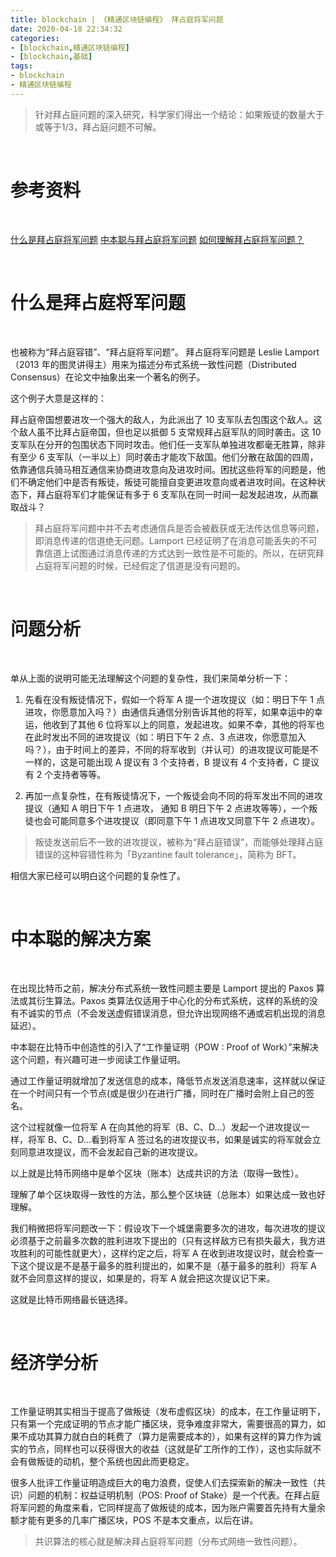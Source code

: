 ```yaml
---
title: blockchain | 《精通区块链编程》 拜占庭将军问题
date: 2020-04-18 22:34:32
categories:
- [blockchain,精通区块链编程]
- [blockchain,基础]
tags:
- blockchain
- 精通区块链编程
---
```

>针对拜占庭问题的深入研究，科学家们得出一个结论：如果叛徒的数量大于或等于1/3，拜占庭问题不可解。

<!-- more -->

<br/>

# 参考资料

<br/>

[什么是拜占庭将军问题](https://learnblockchain.cn/2018/02/05/bitcoin-byzantine/)
[中本聪与拜占庭将军问题](https://www.jianshu.com/p/5fea30b25f0a)
[如何理解拜占庭将军问题？](https://www.zhihu.com/question/23167269)

<br/>

# 什么是拜占庭将军问题

<br/>

也被称为“拜占庭容错”、“拜占庭将军问题”。
拜占庭将军问题是 Leslie Lamport（2013 年的图灵讲得主）用来为描述分布式系统一致性问题（Distributed Consensus）在论文中抽象出来一个著名的例子。

这个例子大意是这样的：

拜占庭帝国想要进攻一个强大的敌人，为此派出了 10 支军队去包围这个敌人。这个敌人虽不比拜占庭帝国，但也足以抵御 5 支常规拜占庭军队的同时袭击。这 10 支军队在分开的包围状态下同时攻击。他们任一支军队单独进攻都毫无胜算，除非有至少 6 支军队（一半以上）同时袭击才能攻下敌国。他们分散在敌国的四周，依靠通信兵骑马相互通信来协商进攻意向及进攻时间。困扰这些将军的问题是，他们不确定他们中是否有叛徒，叛徒可能擅自变更进攻意向或者进攻时间。在这种状态下，拜占庭将军们才能保证有多于 6 支军队在同一时间一起发起进攻，从而赢取战斗？

>拜占庭将军问题中并不去考虑通信兵是否会被截获或无法传达信息等问题，即消息传递的信道绝无问题。Lamport 已经证明了在消息可能丢失的不可靠信道上试图通过消息传递的方式达到一致性是不可能的。所以，在研究拜占庭将军问题的时候，已经假定了信道是没有问题的。

<br/>

# 问题分析

<br/>

单从上面的说明可能无法理解这个问题的复杂性，我们来简单分析一下：

1. 先看在没有叛徒情况下，假如一个将军 A 提一个进攻提议（如：明日下午 1 点进攻，你愿意加入吗？）由通信兵通信分别告诉其他的将军，如果幸运中的幸运，他收到了其他 6 位将军以上的同意，发起进攻。如果不幸，其他的将军也在此时发出不同的进攻提议（如：明日下午 2 点、3 点进攻，你愿意加入吗？），由于时间上的差异，不同的将军收到（并认可）的进攻提议可能是不一样的，这是可能出现 A 提议有 3 个支持者，B 提议有 4 个支持者，C 提议有 2 个支持者等等。

2. 再加一点复杂性，在有叛徒情况下，一个叛徒会向不同的将军发出不同的进攻提议（通知 A 明日下午 1 点进攻， 通知 B 明日下午 2 点进攻等等），一个叛徒也会可能同意多个进攻提议（即同意下午 1 点进攻又同意下午 2 点进攻）。

>叛徒发送前后不一致的进攻提议，被称为“拜占庭错误”，而能够处理拜占庭错误的这种容错性称为「Byzantine fault tolerance」，简称为 BFT。

相信大家已经可以明白这个问题的复杂性了。

<br/>

# 中本聪的解决方案

<br/>

在出现比特币之前，解决分布式系统一致性问题主要是 Lamport 提出的 Paxos 算法或其衍生算法。Paxos 类算法仅适用于中心化的分布式系统，这样的系统的没有不诚实的节点（不会发送虚假错误消息，但允许出现网络不通或宕机出现的消息延迟）。

中本聪在比特币中创造性的引入了“工作量证明（POW : Proof of Work）”来解决这个问题，有兴趣可进一步阅读工作量证明。

通过工作量证明就增加了发送信息的成本，降低节点发送消息速率，这样就以保证在一个时间只有一个节点(或是很少)在进行广播，同时在广播时会附上自己的签名。

这个过程就像一位将军 A 在向其他的将军（B、C、D...）发起一个进攻提议一样，将军 B、C、D...看到将军 A 签过名的进攻提议书，如果是诚实的将军就会立刻同意进攻提议，而不会发起自己新的进攻提议。

以上就是比特币网络中是单个区块（账本）达成共识的方法（取得一致性）。

理解了单个区块取得一致性的方法，那么整个区块链（总账本）如果达成一致也好理解。

我们稍微把将军问题改一下：假设攻下一个城堡需要多次的进攻，每次进攻的提议必须基于之前最多次数的胜利进攻下提出的（只有这样敌方已有损失最大，我方进攻胜利的可能性就更大），这样约定之后，将军 A 在收到进攻提议时，就会检查一下这个提议是不是基于最多的胜利提出的，如果不是（基于最多的胜利）将军 A 就不会同意这样的提议，如果是的，将军 A 就会把这次提议记下来。

这就是比特币网络最长链选择。

<br/>

# 经济学分析

<br/>

工作量证明其实相当于提高了做叛徒（发布虚假区块）的成本，在工作量证明下，只有第一个完成证明的节点才能广播区块，竞争难度非常大，需要很高的算力，如果不成功其算力就白白的耗费了（算力是需要成本的），如果有这样的算力作为诚实的节点，同样也可以获得很大的收益（这就是矿工所作的工作），这也实际就不会有做叛徒的动机，整个系统也因此而更稳定。

很多人批评工作量证明造成巨大的电力浪费，促使人们去探索新的解决一致性（共识）问题的机制：权益证明机制（POS: Proof of Stake）是一个代表。在拜占庭将军问题的角度来看，它同样提高了做叛徒的成本，因为账户需要首先持有大量余额才能有更多的几率广播区块，POS 不是本文重点，以后在讲。

>共识算法的核心就是解决拜占庭将军问题（分布式网络一致性问题）。